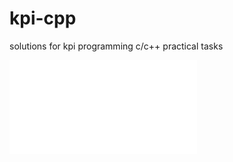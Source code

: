 # kpi-cpp

solutions for kpi programming c/c++ practical tasks

![Manual]([https://github.com/user/repo/blob/branch/other_file.md](https://github.com/abushka110/abushka110/edit/main/README.md)https://github.com/abushka110/abushka110/edit/main/README.md)
